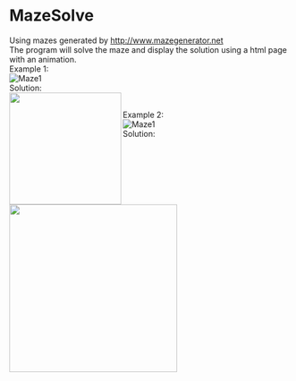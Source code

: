 # MazeSolve
Using mazes generated by http://www.mazegenerator.net<br>
The program will solve the maze and display the solution using a html page with an animation.<br>
Example 1: <br>
![Maze1](https://tarves.no/gif/maze1.png)<br>
Solution:<br>
<a href="url" display="block"><img src="https://tarves.no/gif/maze1.gif" align="left" height="200"></a>
<br>

Example 2: <br>
![Maze1](https://tarves.no/gif/maze2.png)<br>
Solution: <br>
<a href="url"><img src="https://tarves.no/gif/maze2.gif" align="left" height="300"></a><br>

